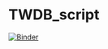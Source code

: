 # TWDB_script

[![Binder](http://mybinder.org/badge.svg)](https://mybinder.org/v2/gh/amabdallah/TWDB_script/master?urlpath=lab)
